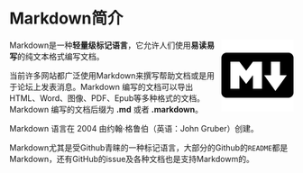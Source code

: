 # Markdown简介

<img src="images/0-1.png" align="right" alt="Arduino logo"/>

Markdown是一种**轻量级标记语言**，它允许人们使用**易读易写**的纯文本格式编写文档。

当前许多网站都广泛使用Markdown来撰写帮助文档或是用于论坛上发表消息。Markdown 编写的文档可以导出HTML、Word、图像、PDF、Epub等多种格式的文档。Markdown 编写的文档后缀为 **.md** 或者 **.markdown**。

Markdown 语言在 2004 由约翰·格鲁伯（英语：John Gruber）创建。

Markdown尤其是受Github青睐的一种标记语言，大部分的Github的`README`都是Markdown，还有GitHub的issue及各种文档也是支持Markdowm的。
